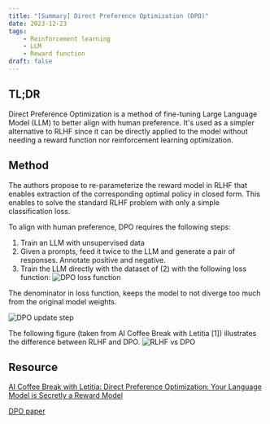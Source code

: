 ```yaml
---
title: "[Summary] Direct Preference Optimization (DPO)"
date: 2023-12-23
tags: 
    - Reinforcement learning
    - LLM
    - Reward function
draft: false
---
```


## TL;DR
Direct Preference Optimization is a method of fine-tuning Large Language Model (LLM) to better align with human preference. 
It's used as a simpler alternative to RLHF since it can be directly applied to the model without needing a reward function nor reinforcement learning optimization. 

## Method

The authors propose to re-parameterize the reward model in RLHF that enables extraction of the corresponding optimal policy in closed form.
This enables to solve the standard RLHF problem with only a simple classification loss. 

To align with human preference, DPO requires the following steps:
1. Train an LLM with unsupervised data
2. Given a prompts, feed it twice to the LLM and generate a pair of responses. Annotate positive and negative.
3. Train the LLM directly with the dataset of (2) with the following loss function:
![DPO loss function](/posts/20231223_dpo/dpo_loss_function.png)

The denominator in loss function, keeps the model to not diverge too much from the original model weights.

![DPO update step](/posts/20231223_dpo/dpo_update_step.png)

The following figure (taken from AI Coffee Break with Letitia [1]) illustrates the difference between RLHF and DPO.
![RLHF vs DPO](/posts/20231223_dpo/rlhf_vs_dpo.png)


## Resource

[AI Coffee Break with Letitia: Direct Preference Optimization: Your Language Model is Secretly a Reward Model](https://www.youtube.com/watch?v=XZLc09hkMwA)

[DPO paper](https://arxiv.org/abs/2305.18290)
